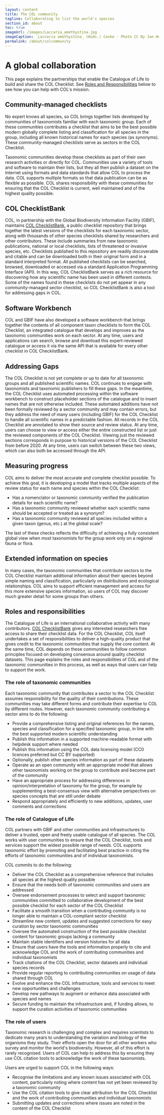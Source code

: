 ```yaml
---
layout: content
title: The COL community
tagline: Collaborating to list the world's species
section_id: about
toc: true
imageUrl: /images/Laccaria_amethystina.jpg    
imageCaption: _Laccaria amethystina_ (Huds.) Cooke - Photo CC By Jan Huijbers
permalink: /about/colcommunity
---
```

# A global collaboration
This page explains the partnerships that enable the Catalogue of Life to build and share the COL Checklist. See [Roles and Responsibilities](#roles-and-responsibilities) below to see how you can help with COL's mission.

## Community-managed checklists
No expert knows all species, so COL brings together lists developed by communities of taxonomists familiar with each taxonomic group. Each of these communities contributes a checklist that aims to be the best possible modern globally complete listing and classification for all species in the group, including all known historical names for each species (as synonyms). These community-managed checklists serve as sectors in the COL Checklist.

Taxonomic communities develop these checklists as part of their own research activities or directly for COL. Communities use a variety of tools and software to maintain their lists, but they all then publish a dataset on the Internet using formats and data standards that allow COL to process the data. COL supports multiple formats so that data publication can be as flexible as possible. COL shares responsibility with these communities for ensuring that the COL Checklist is current, well maintained and of the highest quality possible. 

## COL ChecklistBank
COL, in partnership with the Global Biodiversity Information Facility (GBIF), maintains [COL ChecklistBank](https://data.catalogueoflife.org/), a public checklist repository that brings together the latest versions of the checklists for each taxonomic sector, along with thousands of other species checklists shared by researchers and other contributors. These include summaries from new taxonomic publications, national or local checklists, lists of threatened or invasive species, etc. Checklists published to this repository are readily discoverable and citable and can be downloaded both in their original form and in a standard interpreted format. All published checklists can be searched, browsed, downloaded or accessed via a standard Application Programming Interface (API). In this way, COL ChecklistBank serves as a rich resource for discovering how any scientific name has been used in different contexts. Some of the names found in these checklists do not yet appear in any community-managed sector checklist, so COL ChecklistBank is also a tool for addressing gaps in COL.

## Software Workbench
COL and GBIF have also developed a software workbench that brings together the contents of all component taxon checklists to form the COL Checklist, an integrated catalogue that develops and improves as the taxonomic communities work on each sector. At any time, users and applications can search, browse and download this expert-reviewed catalogue or access it via the same API that is available for every other checklist in COL ChecklistBank.

## Addressing Gaps
The COL Checklist is not yet complete or up to date for all taxonomic groups and all published scientific names. COL continues to engage with taxonomists and taxonomic publishers to fill these gaps. In the meantime, the COL Checklist uses automated processing within the software workbench to construct placeholder sections of the catalogue and to insert names that are not otherwise included. These automated additions have not been formally reviewed by a sector community and may contain errors, but they address the need of many users (including GBIF) for the COL Checklist to handle all scientific names in a predictable fashion. All records in the COL Checklist are annotated to show their source and review status. At any time, users can choose to view or access either the entire constructed list or just the reviewed components of the COL Checklist. Viewing just the reviewed sections corresponds in purpose to historical versions of the COL Checklist from before 2020. At any time, users can switch between these two views, which can also both be accessed through the API.

## Measuring progress
COL aims to deliver the most accurate and complete checklist possible. To achieve this goal, it is developing a model that tracks multiple aspects of the review status for each name and species within the COL Checklist:

* Has a nomenclator or taxonomic community verified the publication details for each scientific name?
* Has a taxonomic community reviewed whether each scientific name should be accepted or treated as a synonym?
* Has a taxonomic community reviewed all species included within a given taxon (genus, etc.) at the global scale?

The last of these checks reflects the difficulty of achieving a fully consistent global view when most taxonomists for the group work only on a regional fauna or flora.

## Extended information on species
In many cases, the taxonomic communities that contribute sectors to the COL Checklist maintain additional information about their species beyond simple naming and classification, particularly on distributions and ecological relationships. COL aims to support efficient management and access for this more extensive species information, so users of COL may discover much greater detail for some groups than others.

## Roles and responsibilities
The Catalogue of Life is an international collaborative activity with many contributors. [COL ChecklistBank](https://data.catalogueoflife.org/) gives any interested researchers free access to share their checklist data. For the COL Checklist, COL itself undertakes a set of responsibilities to deliver a high-quality product that gives credit to the taxonomic communities that supply the core content. At the same time, COL depends on these communities to follow common principles focused on developing consensus around quality checklist datasets. This page explains the roles and responsibilities of COL and of the taxonomic communities in this process, as well as ways that users can help to support the work.

### The role of taxonomic communities
Each taxonomic community that contributes a sector to the COL Checklist assumes responsibility for the quality of their contributions. These communities may take different forms and contribute their expertise to COL by different routes. However, each  taxonomic community contributing a sector aims to do the following: 

* Provide a comprehensive listing and original references for the names, species and classification for a specified taxonomic group, in line with the best supported modern scientific understanding
* Publish this information in a supported machine-readable format with helpdesk support where needed
* Publish this information using the COL data licensing model (CC0 licences preferred but CC BY supported)
* Optionally, publish other species information as part of these datasets 
* Operate as an open community with an appropriate model that allows other taxonomists working on the group to contribute and become part of the community
* Have an appropriate process for addressing differences in opinion/interpretation of taxonomy for the group, for example by supplementing a best-consensus view with alternative perspectives on species concepts that are still under debate 
* Respond appropriately and efficiently to new additions, updates, user comments and corrections

### The role of Catalogue of Life
COL partners with GBIF and other communities and infrastructures to deliver a trusted, open and freely usable catalogue of all species. The COL works with user communities to ensure that the COL Checklist, tools and services support the widest possible range of needs. COL supports taxonomic effort by promoting and facilitating best practice in citing the efforts of taxonomic communities and of individual taxonomists.

COL commits to do the following:

* Deliver the COL Checklist as a comprehensive reference that includes all species at the highest quality possible
* Ensure that the needs both of taxonomic communities and users are addressed
* Oversee endorsement processes to select and support taxonomic communities committed to collaborative development of the best possible checklist for each sector of the COL Checklist
* Facilitate a smooth transition when a contributing community is no longer able to maintain a COL-compliant sector checklist
* Streamline new content, updates and suggested corrections for easy curation by sector taxonomic communities
* Oversee the automated construction of the best possible checklist content for taxonomic groups lacking a community
* Maintain stable identifiers and version histories for all data
* Ensure that users have the tools and information properly to cite and acknowledge COL and the work of contributing communities and individual taxonomists
* Track citations of the COL Checklist, sector datasets and individual species records
* Provide regular reporting to contributing communities on usage of data shared through COL
* Evolve and enhance the COL infrastructure, tools and services to meet new opportunities and challenges
* Develop new pathways to augment or enhance data associated with species and names
* Secure funding to maintain the infrastructure and, if funding allows, to support the curation activities of taxonomic communities

### The role of users
Taxonomic research is challenging and complex and requires scientists to dedicate many years to understanding the variation and biology of the organisms they study. Their efforts open the door for all other workers who survey and monitor the world's biodiversity. However, all of this effort is rarely recognised. Users of COL can help to address this by ensuring they use COL citation tools to acknowledge the work of these taxonomists. 

Users are urged to support COL in the following ways:

* Recognise the limitations and any known issues associated with COL content, particularly noting where content has not yet been reviewed by a taxonomic community
* Use the COL citation tools to give clear attribution for the COL Checklist and the work of contributing communities and individual taxonomists 
* Submitting updates and corrections where issues are noted in the content of the COL Checklist
